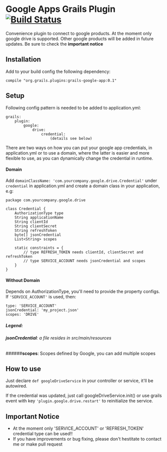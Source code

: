# **Google Apps Grails Plugin** [![Build Status](https://travis-ci.org/antondelpiero/grails-google-app.svg?branch=master)](https://travis-ci.org/antondelpiero/grails-google-app)

Convenience plugin to connect to google products. At the moment only google drive is supported. Other google products will be added in future updates. Be sure to check the **important notice**

## **Installation**

Add to your build config the following dependency:

    compile "org.grails.plugins:grails-google-app:0.1"

## **Setup**

Following config pattern is needed to be added to application.yml:

    grails:
	    plugin:
		    google:
			    drive:
				    credential: 
					    (details see below)
There are two ways on how you can put your google app credentials, in application.yml or to use a domain, where the latter is easier and more flexible to use, as you can dynamically change the credential in runtime.

#### **Domain**
Add `domainClassName: 'com.yourcompany.google.drive.Credential'` under `credential` in application.yml and create a domain class in your application, e.g:

    package com.yourcompany.google.drive

    class Credential {
        AuthorizationType type
        String applicationName
        String clientId
        String clientSecret
        String refreshToken
        byte[] jsonCredential
        List<String> scopes
        
        static constraints = {
	        // type REFRESH_TOKEN needs clientId, clientSecret and refreshToken
	        // type SERVICE_ACCOUNT needs jsonCredential and scopes
        }
    }

#### **Without Domain**
Depends on AuthorizationType, you'll need to provide the property configs.
If `'SERVICE_ACCOUNT'` is used, then:
	
	type: 'SERVICE_ACCOUNT'
	jsonCredential: 'my_project.json'
	scopes: 'DRIVE'
##### Legend:
###### **jsonCredential**: a file resides in src/main/resources
######**scopes**: Scopes defined by Google, you can add multiple scopes

## **How to use**

Just declare `def googleDriveService` in your controller or service, it'll be autowired.

If the credential was updated, just call googleDriveService.init() or use grails event with key `'plugin.google.drive.restart'` to reinitialize the service.

## **Important Notice**

 - At the moment only 'SERVICE_ACCOUNT' or 'REFRESH_TOKEN' credential
   type can be used!!
 - If you have improvements or bug fixing, please don't hestitate to contact me or make pull request
 